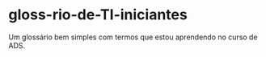 # gloss-rio-de-TI-iniciantes
Um glossário bem simples com termos que estou aprendendo no curso de ADS.
